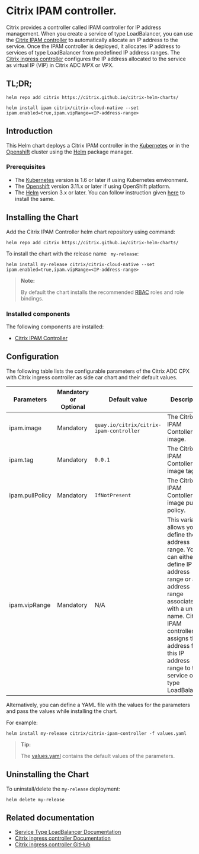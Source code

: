 # Citrix IPAM controller.

Citrix provides a controller called IPAM controller for IP address management. When you create a service of type LoadBalancer, you can use the [Citrix IPAM controller](https://developer-docs.citrix.com/projects/citrix-k8s-ingress-controller/en/latest/network/type_loadbalancer/) to automatically allocate an IP address to the service. Once the IPAM controller is deployed, it allocates IP address to services of type LoadBalancer from predefined IP address ranges. The [Citrix ingress controller](https://developer-docs.citrix.com/projects/citrix-k8s-ingress-controller/en/latest/) configures the IP address allocated to the service as virtual IP (VIP) in Citrix ADC MPX or VPX.

## TL;DR;

   ```
   helm repo add citrix https://citrix.github.io/citrix-helm-charts/

   helm install ipam citrix/citrix-cloud-native --set ipam.enabled=true,ipam.vipRange=<IP-address-range>
   ```

## Introduction
This Helm chart deploys a Citrix IPAM controller in the [Kubernetes](https://kubernetes.io/) or in the [Openshift](https://www.openshift.com) cluster using the [Helm](https://helm.sh/) package manager.

### Prerequisites

-  The [Kubernetes](https://kubernetes.io/) version is 1.6 or later if using Kubernetes environment.
-  The [Openshift](https://www.openshift.com) version 3.11.x or later if using OpenShift platform.
-  The [Helm](https://helm.sh/) version 3.x or later. You can follow instruction given [here](https://github.com/citrix/citrix-helm-charts/blob/master/Helm_Installation_version_3.md) to install the same.

## Installing the Chart
Add the Citrix IPAM Controller helm chart repository using command:

   ```
   helm repo add citrix https://citrix.github.io/citrix-helm-charts/
   ```

   To install the chart with the release name ``` my-release```:

   ```
   helm install my-release citrix/citrix-cloud-native --set ipam.enabled=true,ipam.vipRange=<IP-address-range>
   ```

> **Note:**
>
> By default the chart installs the recommended [RBAC](https://kubernetes.io/docs/admin/authorization/rbac/) roles and role bindings.

### Installed components

The following components are installed:

-  [Citrix IPAM Controller](https://developer-docs.citrix.com/projects/citrix-k8s-ingress-controller/en/latest/network/type_loadbalancer/)

## Configuration
The following table lists the configurable parameters of the Citrix ADC CPX with Citrix ingress controller as side car chart and their default values.

| Parameters | Mandatory or Optional | Default value | Description |
| ---------- | --------------------- | ------------- | ----------- |
| ipam.image | Mandatory | `quay.io/citrix/citrix-ipam-controller` | The Citrix IPAM Contoller image. |
| ipam.tag | Mandatory | `0.0.1` | The Citrix IPAM Contoller image tag. |
| ipam.pullPolicy | Mandatory | `IfNotPresent` | The Citrix IPAM Contoller image pull policy. |
| ipam.vipRange | Mandatory | N/A | This variable allows you to define the IP address range. You can either define IP address range or an IP address range associated with a unique name. Citrix IPAM controller assigns the IP address from this IP address range to the service of type LoadBalancer. |

Alternatively, you can define a YAML file with the values for the parameters and pass the values while installing the chart.

For example:
   ```
   helm install my-release citrix/citrix-ipam-controller -f values.yaml
   ```

> **Tip:**
>
> The [values.yaml](https://github.com/citrix/citrix-helm-charts/blob/master/citrix_cloud_native_values.yaml) contains the default values of the parameters.

## Uninstalling the Chart
To uninstall/delete the ```my-release``` deployment:
   ```
   helm delete my-release
   ```

## Related documentation

- [Service Type LoadBalancer Documentation](https://developer-docs.citrix.com/projects/citrix-k8s-ingress-controller/en/latest/network/type_loadbalancer/)
- [Citrix ingress controller Documentation](https://developer-docs.citrix.com/projects/citrix-k8s-ingress-controller/en/latest/)
- [Citrix ingress controller GitHub](https://github.com/citrix/citrix-k8s-ingress-controller)
